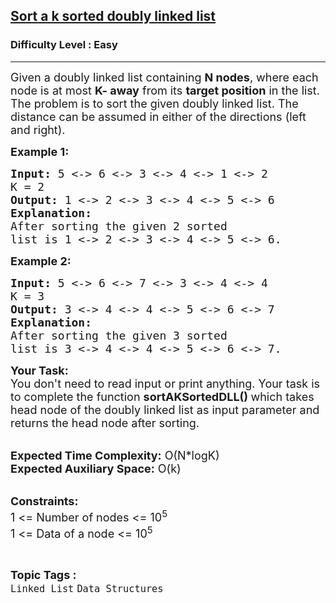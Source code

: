 <h2><a href="https://practice.geeksforgeeks.org/problems/sort-a-k-sorted-doubly-linked-list/1?page=1&sortBy=latest">Sort a k sorted doubly linked list</a></h2><h3>Difficulty Level : Easy</h3><hr><div class="problems_problem_content__Xm_eO"><p><span style="font-size: 18px;">Given a doubly linked list containing <strong>N nodes</strong>, where each node is at most <strong>K- away</strong> from its <strong>target position</strong> in the list</span><span style="font-size: 18px;">. The problem is to sort the given doubly linked list. The distance can be assumed in either of the directions (left and right).</span></p>
<p><strong><span style="font-size: 18px;">Example 1:</span></strong></p>
<pre><span style="font-size: 18px;"><strong>Input: </strong>5 &lt;-&gt; 6 &lt;-&gt; 3 &lt;-&gt; 4 &lt;-&gt; 1 &lt;-&gt; 2</span>
<span style="font-size: 18px;">K = 2<strong>
Output: </strong>1 &lt;-&gt; 2 &lt;-&gt; 3 &lt;-&gt; 4 &lt;-&gt; 5 &lt;-&gt; 6<strong>
Explanation: </strong></span><span style="font-size: 18px;">
After sorting the given 2 sorted</span><span style="font-size: 18px;">
list is 1 &lt;-&gt; 2 &lt;-&gt; 3 &lt;-&gt; 4 &lt;-&gt; 5 &lt;-&gt; 6.</span></pre>
<p><strong><span style="font-size: 18px;">Example 2:</span></strong></p>
<pre><span style="font-size: 18px;"><strong>Input: </strong></span><span style="font-size: 18px;">5 &lt;-&gt; 6 &lt;-&gt; 7 &lt;-&gt; 3 &lt;-&gt; 4 &lt;-&gt; 4</span>
<span style="font-size: 18px;">K = 3<strong>
Output: </strong>3 &lt;-&gt; 4 &lt;-&gt; 4 &lt;-&gt; 5 &lt;-&gt; 6 &lt;-&gt; 7<strong>
Explanation: </strong>
After sorting the given 3 sorted
list is 3 &lt;-&gt; 4 &lt;-&gt; 4 &lt;-&gt; 5 &lt;-&gt; 6 &lt;-&gt; 7.</span></pre>
<p><span style="font-size: 18px;"><strong>Your Task:</strong><br>You don't need to read input or print anything. Your task is to complete the function&nbsp;<strong>sortAKSortedDLL()&nbsp;</strong>which takes head&nbsp;node of the doubly linked list&nbsp;as input parameter and returns the head node after sorting.</span></p>
<p><br><span style="font-size: 18px;"><strong>Expected Time Complexity:</strong>&nbsp;O(N*logK)<br><strong>Expected Auxiliary Space:</strong>&nbsp;O(k)</span></p>
<p><br><span style="font-size: 18px;"><strong>Constraints:</strong><br>1 &lt;= Number of nodes &lt;= 10<sup>5</sup><br>1 &lt;= Data of a node &lt;= 10<sup>5</sup></span></p></div><br><p><span style=font-size:18px><strong>Topic Tags : </strong><br><code>Linked List</code>&nbsp;<code>Data Structures</code>&nbsp;